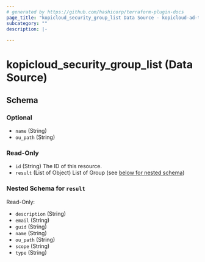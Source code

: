 ```yaml
---
# generated by https://github.com/hashicorp/terraform-plugin-docs
page_title: "kopicloud_security_group_list Data Source - kopicloud-ad-tf-provider"
subcategory: ""
description: |-
  
---
```


# kopicloud_security_group_list (Data Source)





<!-- schema generated by tfplugindocs -->
## Schema

### Optional

- `name` (String)
- `ou_path` (String)

### Read-Only

- `id` (String) The ID of this resource.
- `result` (List of Object) List of Group (see [below for nested schema](#nestedatt--result))

<a id="nestedatt--result"></a>
### Nested Schema for `result`

Read-Only:

- `description` (String)
- `email` (String)
- `guid` (String)
- `name` (String)
- `ou_path` (String)
- `scope` (String)
- `type` (String)


